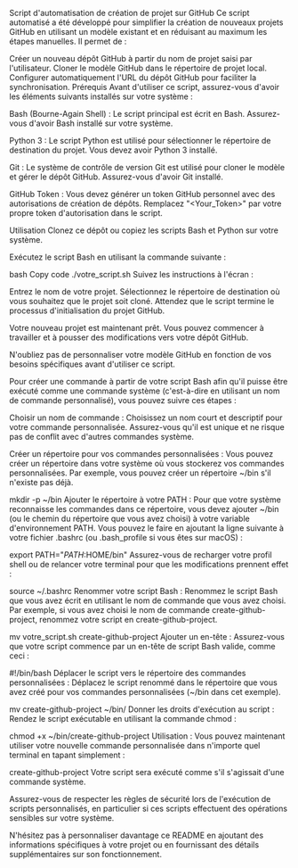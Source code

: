 Script d'automatisation de création de projet sur GitHub
Ce script automatisé a été développé pour simplifier la création de nouveaux projets GitHub en utilisant un modèle existant et en réduisant au maximum les étapes manuelles. Il permet de :

Créer un nouveau dépôt GitHub à partir du nom de projet saisi par l'utilisateur.
Cloner le modèle GitHub dans le répertoire de projet local.
Configurer automatiquement l'URL du dépôt GitHub pour faciliter la synchronisation.
Prérequis
Avant d'utiliser ce script, assurez-vous d'avoir les éléments suivants installés sur votre système :

Bash (Bourne-Again Shell) : Le script principal est écrit en Bash. Assurez-vous d'avoir Bash installé sur votre système.

Python 3 : Le script Python est utilisé pour sélectionner le répertoire de destination du projet. Vous devez avoir Python 3 installé.

Git : Le système de contrôle de version Git est utilisé pour cloner le modèle et gérer le dépôt GitHub. Assurez-vous d'avoir Git installé.

GitHub Token : Vous devez générer un token GitHub personnel avec des autorisations de création de dépôts. Remplacez "<Your_Token>" par votre propre token d'autorisation dans le script.

Utilisation
Clonez ce dépôt ou copiez les scripts Bash et Python sur votre système.

Exécutez le script Bash en utilisant la commande suivante :

bash
Copy code
./votre_script.sh
Suivez les instructions à l'écran :

Entrez le nom de votre projet.
Sélectionnez le répertoire de destination où vous souhaitez que le projet soit cloné.
Attendez que le script termine le processus d'initialisation du projet GitHub.

Votre nouveau projet est maintenant prêt. Vous pouvez commencer à travailler et à pousser des modifications vers votre dépôt GitHub.

N'oubliez pas de personnaliser votre modèle GitHub en fonction de vos besoins spécifiques avant d'utiliser ce script.

Pour créer une commande à partir de votre script Bash afin qu'il puisse être exécuté comme une commande système (c'est-à-dire en utilisant un nom de commande personnalisé), vous pouvez suivre ces étapes :

Choisir un nom de commande : Choisissez un nom court et descriptif pour votre commande personnalisée. Assurez-vous qu'il est unique et ne risque pas de conflit avec d'autres commandes système.

Créer un répertoire pour vos commandes personnalisées : Vous pouvez créer un répertoire dans votre système où vous stockerez vos commandes personnalisées. Par exemple, vous pouvez créer un répertoire ~/bin s'il n'existe pas déjà.


mkdir -p ~/bin
Ajouter le répertoire à votre PATH : Pour que votre système reconnaisse les commandes dans ce répertoire, vous devez ajouter ~/bin (ou le chemin du répertoire que vous avez choisi) à votre variable d'environnement PATH. Vous pouvez le faire en ajoutant la ligne suivante à votre fichier .bashrc (ou .bash_profile si vous êtes sur macOS) :


export PATH="$PATH:$HOME/bin"
Assurez-vous de recharger votre profil shell ou de relancer votre terminal pour que les modifications prennent effet :


source ~/.bashrc
Renommer votre script Bash : Renommez le script Bash que vous avez écrit en utilisant le nom de commande que vous avez choisi. Par exemple, si vous avez choisi le nom de commande create-github-project, renommez votre script en create-github-project.


mv votre_script.sh create-github-project
Ajouter un en-tête : Assurez-vous que votre script commence par un en-tête de script Bash valide, comme ceci :

#!/bin/bash
Déplacer le script vers le répertoire des commandes personnalisées : Déplacez le script renommé dans le répertoire que vous avez créé pour vos commandes personnalisées (~/bin dans cet exemple).


mv create-github-project ~/bin/
Donner les droits d'exécution au script : Rendez le script exécutable en utilisant la commande chmod :


chmod +x ~/bin/create-github-project
Utilisation : Vous pouvez maintenant utiliser votre nouvelle commande personnalisée dans n'importe quel terminal en tapant simplement :


create-github-project
Votre script sera exécuté comme s'il s'agissait d'une commande système.

Assurez-vous de respecter les règles de sécurité lors de l'exécution de scripts personnalisés, en particulier si ces scripts effectuent des opérations sensibles sur votre système.


N'hésitez pas à personnaliser davantage ce README en ajoutant des informations spécifiques à votre projet ou en fournissant des détails supplémentaires sur son fonctionnement.